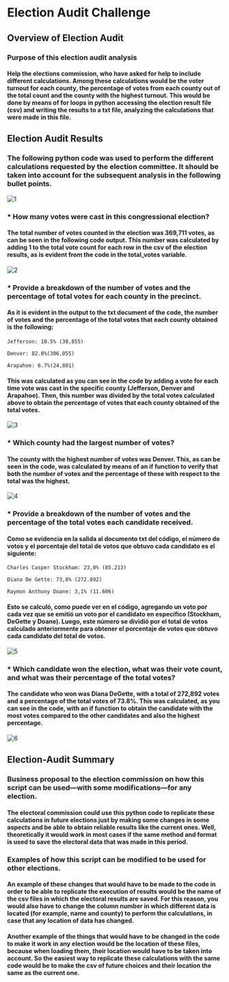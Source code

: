 # Election Audit Challenge

## Overview of Election Audit

### Purpose of this election audit analysis

#### Help the elections commission, who have asked for help to include different calculations. Among these calculations would be the voter turnout for each county, the percentage of votes from each county out of the total count and the county with the highest turnout. This would be done by means of for loops in python accessing the election result file (csv) and writing the results to a txt file, analyzing the calculations that were made in this file.

## Election Audit Results

### The following python code was used to perform the different calculations requested by the election committee. It should be taken into account for the subsequent analysis in the following bullet points.

![1](https://github.com/jjgomezg17/Election_Analysis/blob/main/Resources/Images/1.png)

### * How many votes were cast in this congressional election?

#### The total number of votes counted in the election was 369,711 votes, as can be seen in the following code output. This number was calculated by adding 1 to the total vote count for each row in the csv of the election results, as is evident from the code in the total_votes variable.

![2](https://github.com/jjgomezg17/Election_Analysis/blob/main/Resources/Images/2.png)

### * Provide a breakdown of the number of votes and the percentage of total votes for each county in the precinct.

#### As it is evident in the output to the txt document of the code, the number of votes and the percentage of the total votes that each county obtained is the following:

    Jefferson: 10.5% (38,855)

    Denver: 82.8%(306,055)

    Arapahoe: 6.7%(24,801)

#### This was calculated as you can see in the code by adding a vote for each time vote was cast in the specific county (Jefferson, Denver and Arapahoe). Then, this number was divided by the total votes calculated above to obtain the percentage of votes that each county obtained of the total votes.

![3](https://github.com/jjgomezg17/Election_Analysis/blob/main/Resources/Images/3.png)

### * Which county had the largest number of votes?

#### The county with the highest number of votes was Denver. This, as can be seen in the code, was calculated by means of an if function to verify that both the number of votes and the percentage of these with respect to the total was the highest.

![4](https://github.com/jjgomezg17/Election_Analysis/blob/main/Resources/Images/4.png)

### * Provide a breakdown of the number of votes and the percentage of the total votes each candidate received.

#### Como se evidencia en la salida al documento txt del código, el número de votos y el porcentaje del total de votos que obtuvo cada candidato es el siguiente:

    Charles Casper Stockham: 23,0% (85.213)

    Diana De Gette: 73,8% (272.892)

    Raymon Anthony Doane: 3,1% (11.606)

#### Esto se calculó, como puede ver en el código, agregando un voto por cada vez que se emitió un voto por el candidato en específico (Stockham, DeGette y Doane). Luego, este número se dividió por el total de votos calculado anteriormente para obtener el porcentaje de votos que obtuvo cada candidato del total de votos.

![5](https://github.com/jjgomezg17/Election_Analysis/blob/main/Resources/Images/5.png)

### * Which candidate won the election, what was their vote count, and what was their percentage of the total votes?

#### The candidate who won was Diana DeGette, with a total of 272,892 votes and a percentage of the total votes of 73.8%. This was calculated, as you can see in the code, with an if function to obtain the candidate with the most votes compared to the other candidates and also the highest percentage.

![6](https://github.com/jjgomezg17/Election_Analysis/blob/main/Resources/Images/6.png)


## Election-Audit Summary

### Business proposal to the election commission on how this script can be used—with some modifications—for any election.

#### The electoral commission could use this python code to replicate these calculations in future elections just by making some changes in some aspects and be able to obtain reliable results like the current ones. Well, theoretically it would work in most cases if the same method and format is used to save the electoral data that was made in this period.

### Examples of how this script can be modified to be used for other elections.

#### An example of these changes that would have to be made to the code in order to be able to replicate the execution of results would be the name of the csv files in which the electoral results are saved. For this reason, you would also have to change the column number in which different data is located (for example, name and county) to perform the calculations, in case that any location of data has changed.

#### Another example of the things that would have to be changed in the code to make it work in any election would be the location of these files, because when loading them, their location would have to be taken into account. So the easiest way to replicate these calculations with the same code would be to make the csv of future choices and their location the same as the current one.
